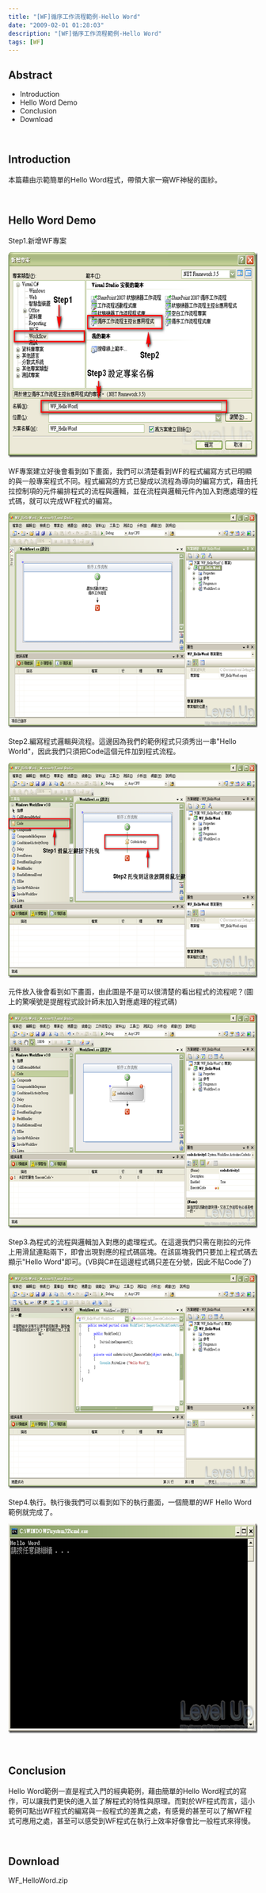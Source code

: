 ```yaml
---
title: "[WF]循序工作流程範例-Hello Word"
date: "2009-02-01 01:28:03"
description: "[WF]循序工作流程範例-Hello Word"
tags: [WF]
---
```


<h2>
	Abstract</h2>
<ul>
	<li>
		Introduction</li>
	<li>
		Hello Word Demo</li>
	<li>
		Conclusion</li>
	<li>
		Download</li>
</ul>
<p>
	 </p>
<h2>
	Introduction</h2>
<p>
	本篇藉由示範簡單的Hello Word程式，帶領大家一窺WF神秘的面紗。</p>
<p>
	 </p>
<h2>
	Hello Word Demo</h2>
<p>
	Step1.新增WF專案</p>
<p>
	<img alt="image" border="0" height="414" src="\images\posts\6993\image_thumb.png" style="border: 0px none ;" width="644" /></p>
<p>
	WF專案建立好後會看到如下畫面，我們可以清楚看到WF的程式編寫方式已明顯的與一般專案程式不同。程式編寫的方式已變成以流程為導向的編寫方式，藉由托拉控制項的元件編排程式的流程與邏輯，並在流程與邏輯元件內加入對應處理的程式碼，就可以完成WF程式的編寫。</p>
<p>
	<img alt="image" border="0" height="434" src="\images\posts\6993\image_thumb_1.png" style="border: 0px none ;" width="644" /></p>
<p>
	Step2.編寫程式邏輯與流程。這邊因為我們的範例程式只須秀出一串"Hello World"，因此我們只須把Code這個元件加到程式流程。</p>
<p>
	<img alt="image" border="0" height="434" src="\images\posts\6993\image_thumb_2.png" style="border: 0px none ;" width="644" /></p>
<p>
	元件放入後會看到如下畫面，由此圖是不是可以很清楚的看出程式的流程呢？(圖上的驚嘆號是提醒程式設計師未加入對應處理的程式碼)</p>
<p>
	<img alt="image" border="0" height="434" src="\images\posts\6993\image_thumb_3.png" style="border: 0px none ;" width="644" /></p>
<p>
	Step3.為程式的流程與邏輯加入對應的處理程式。在這邊我們只需在剛拉的元件上用滑鼠連點兩下，即會出現對應的程式碼區塊。在該區塊我們只要加上程式碼去顯示"Hello Word"即可。(VB與C#在這邊程式碼只差在分號，因此不貼Code了)</p>
<p>
	<img alt="image" border="0" height="434" src="\images\posts\6993\image_thumb_4.png" style="border: 0px none ;" width="644" /></p>
<p>
	Step4.執行。執行後我們可以看到如下的執行畫面，一個簡單的WF Hello Word範例就完成了。</p>
<p>
	<img alt="image" border="0" height="423" src="\images\posts\6993\image_thumb_5.png" style="border: 0px none ;" width="644" /></p>
<p>
	 </p>
<h2>
	Conclusion</h2>
<p>
	Hello Word範例一直是程式入門的經典範例，藉由簡單的Hello Word程式的寫作，可以讓我們更快的進入並了解程式的特性與原理。而對於WF程式而言，這小範例可點出WF程式的編寫與一般程式的差異之處，有感覺的甚至可以了解WF程式可應用之處，甚至可以感受到WF程式在執行上效率好像會比一般程式來得慢。</p>
<p>
	 </p>
<h2>
	Download</h2>
<p>
	WF_HelloWord.zip</p>
